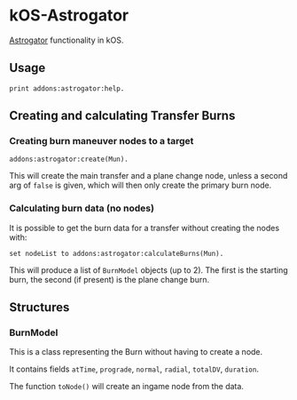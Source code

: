 # kOS-Astrogator

[Astrogator](https://github.com/HebaruSan/Astrogator) functionality in kOS.

## Usage

```
print addons:astrogator:help.
```

## Creating and calculating Transfer Burns

### Creating burn maneuver nodes to a target

```
addons:astrogator:create(Mun).
```

This will create the main transfer and a plane change node, unless a second arg of `false` is given,
which will then only create the primary burn node.


### Calculating burn data (no nodes)

It is possible to get the burn data for a transfer without creating the nodes with:

```
set nodeList to addons:astrogator:calculateBurns(Mun).
```

This will produce a list of `BurnModel` objects (up to 2). The first is the starting burn,
the second (if present) is the plane change burn.

## Structures

### BurnModel

This is a class representing the Burn without having to create a node.

It contains fields `atTime`, `prograde`, `normal`, `radial`, `totalDV`, `duration`.

The function `toNode()` will create an ingame node from the data.

